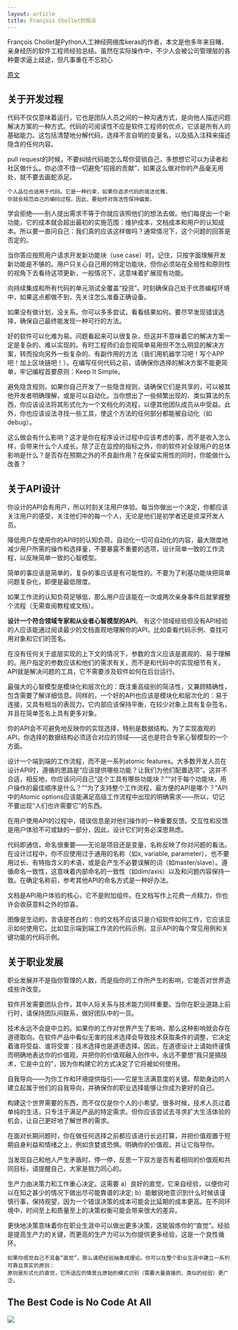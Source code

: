 ```yaml
---
layout: article
title: François Chollet的观点
---
```

François Chollet是Python人工神经网络库keras的作者，本文是他多年来目睹、亲身经历的软件工程师经验总结。虽然在实际操作中，不少人会被公司管理层的各种要求逼上歧途，但凡事重在不忘初心


[原文](https://medium.com/s/story/notes-to-myself-on-software-engineering-c890f16f4e4d)


## 关于开发过程
代码不仅仅意味着运行，它也是团队人员之间的一种沟通方式，是向他人描述问题解决方案的一种方式。代码的可阅读性不应是软件工程师的优点，它该是所有人的基础能力。这包括清楚地分解代码，选择不言自明的变量名，以及插入注释来描述隐含的任何内容。

pull request的时候，不要纠结代码能怎么帮你营销自己，多想想它可以为读者和社区做什么。你必须不惜一切避免“招摇的贡献”，如果这么做对你的产品毫无用处，就不要去画蛇添足。

```
个人品位也适用于代码。它是一种约束，如果你追求代码的简洁优雅，
你就会规范自己的编码过程。因此，要始终对简洁性保持偏爱。
```

学会拒绝——别人提出需求不等于你就应该照他们的想法去做。他们每提出一个新功能，它的成本就会超出最初的实施范围：维护成本，文档成本和用户的认知成本。所以要一直问自己：我们真的应该这样做吗？通常情况下，这个问题的回答是否定的。

当你答应按照用户请求开发新功能块（use case）时，记住，只按字面理解开发新功能是不够的。用户只关心自己用的特定功能块，但你必须站在全局性和原则性的视角下去看待这项更新，一般情况下，这意味着扩展现有功能。

向持续集成和所有代码的单元测试全覆盖“投资”。时刻确保自己处于优质编程环境中，如果这点都做不到，先关注怎么准备正确设备。

如果没有做计划，没关系。你可以多多尝试，看看结果如何。要尽早发现错误选择，确保自己最终能发现一种可行的方法。

好的软件可以化难为易。问题看起来可以很复杂，但这并不意味着它的解决方案一定是复杂的、难以实现的。有时工程师们会忽视简单易用但不怎么明显的解决方案，转而投向另外一些复杂的、有副作用的方法（我们用机器学习吧！写个APP吧！加上区块链吧！）。在编写任何代码之前，请确保你选择的解决方案不能更简单，牢记编程首要原则：Keep It Simple。

避免隐含规则。如果你自己开发了一些隐含规则，请确保它们是共享的，可以被其他开发者明确理解，或是可以自动化。当你想出了一些频繁出现的、类似算法的东西，你应该设法将其形式化为一个文档化的流程，以便其他团队成员从中受益。此外，你也应该设法寻找一些工具，使这个方法的任何部分都能被自动化（如debug）。

这么做会有什么影响？这才是你在程序设计过程中应该考虑的事，而不是收入怎么样，会带来什么个人成长。除了正在监控的指标之外，你的软件对全球用户的总体影响是什么？是否存在预期之外的不良副作用？在保留实用性的同时，你能做什么改善？


## 关于API设计

你设计的API会有用户，所以时刻关注用户体验。每当你做出一个决定，你都应该关注用户的感受，关注他们中的每一个人，无论是他们是初学者还是资深开发人员。

降低用户在使用你的API时的认知负荷。自动化一切可自动化的内容，最大限度地减少用户所需的操作和选择量，不要暴露不重要的选项，设计简单一致的工作流程，以反映简单一致的心智模型。

简单的事应该是简单的，复杂的事应该是有可能性的。不要为了利基功能块把简单问题复杂化，即便是最低限度。

如果工作流的认知负荷足够低，那么用户应该能在一次或两次亲身事件后就掌握整个流程（无需查阅教程或文档）。

**设计一个符合领域专家和从业者心智模型的API**。 有这个领域经验但没有API经验的人应该能通过阅读最少的文档直观地理解你的API，比如查看代码示例、查找可用对象和它们的签名。

在没有任何关于底层实现的上下文的情况下，参数的含义应该是直观的、易于理解的。用户指定的参数应该和他们的需求有关，而不是和代码中的实现细节有关。API就是解决问题的工具，它不需要涉及软件如何在后台运行。

最强大的心智模型是模块化和层次化的：既注重高级别的简洁性，又兼顾精确性，包含需要了解详细信息。同样的，一个好的API也应该是模块化和层次化的：易于连接，又具有相当的表现力。它内部应该保持平衡，在较少对象上具有复杂签名，并且在简单签名上具有更多对象。

你的API会不可避免地反映你的实现选择，特别是数据结构。为了实现直观的API，你选择的数据结构必须适合对应的领域——这也是符合专家心智模型的一个方面。

设计一个端到端的工作流程，而不是一系列atomic features。大多数开发人员在设计API时，遵循的思路是“应该提供哪些功能？让我们为他们配置选项”。这并不合适，相反地，你应该问问自己“这个工具有哪些功能块？”“对于每个功能块，用户操作的最佳顺序是什么？”“为了支持整个工作流程，最方便的API是哪个？”API中的Atomic options应该能满足高级工作流程中出现的明确需求——所以，切记不要出现“人们也许需要它”的东西。

在用户使用API的过程中，错误信息是对他们操作的一种重要反馈。交互性和反馈是用户体验不可或缺的一部分，因此，设计它们时务必深思熟虑。

代码即通信，命名很重要——无论是项目还是变量，名称反映了你对问题的看法。在设计过程中，你不应使用过于通用的名称（如x, variable, parameter），也不要用过长、有特指含义的术语，或是会产生不必要误解的词（如master/slave）。遵循命名一致性，这意味着内部命名的一致性（如dim/axis）以及和问题内容保持一致。在确定名称前，参考其他API的命名方式是一种好办法。

文档是API用户体验的核心，它不是附加组件。在文档写作上花费一点精力，你也许会收获意料之外的惊喜。

图像是生动的，言语是苍白的：你的文档不应该只是介绍软件如何工作，它应该显示如何使用它。比如显示端到端工作流的代码示例，显示API的每个常见用例和关键功能的代码示例。

## 关于职业发展

职业发展并不是指你管理的人数，而是指你的工作所产生的影响，它能否对世界造成些许改变。

软件开发需要团队合作，其中人际关系与技术能力同样重要。当你在职业道路上前行时，请保持团队间联系，做好团队中的一员。

技术永远不会是中立的。如果你的工作对世界产生了影响，那么这种影响就会存在道德取向。在软件产品中看似无害的技术选择会导致技术获取条件的调整，它决定着谁将受益、谁将受害：技术选择也是道德选择。因此，在道德设计上请始终谨慎而明确地表达你的价值观，并把你的价值观融入创作中。永远不要想“我只是搞技术，它是中立的”，因为你构建它的方式决定了它将被如何使用。

自我导向——为你工作和环境提供指引——它是生活满意度的关键。帮助身边的人建立起属于他们的自我导向，并确保你的职业选择能够让你成为更好的自己。

构建这个世界需要的东西，而不仅仅是你个人的小希望。很多时候，技术人员过着单纯的生活，只专注于满足产品的特定需求。但你应该尝试去寻求扩大生活体验的机会，让自己更好地了解世界的需求。

在面对长期问题时，你在做任何选择之前都应该进行长远打算，并把价值观置于短期自身利益和情绪之上，例如贪婪或恐惧。明确你的价值观，并让它指导你。

当发现自己和他人产生矛盾时，停一停，反思一下双方是否有着相同的价值观和共同目标，请提醒自己，大家是戮力同心的。

生产力由决策力和工作重心决定。这需要 a）良好的直觉，它来自经验，以便你可以在知之甚少的情况下做出尽可能靠谱的决定; b）能敏锐地意识到什么时候该谨慎行事，保持观望，因为一个错误决策的成本可能会比延期的成本更高。在不同环境中，时间至上和质量至上的决策权衡可能会带来很大的差异。

更快地决策意味着你在职业生涯中可以做出更多决策，这能锻炼你的“直觉”。经验是提高生产力的关键，而更高的生产力可以为你提供更多经验，这是一个良性循环。

```
如果你感觉自己不具备“直觉”，那么请把经验抽象成理论。你可以在整个职业生涯中建立一系列可靠且真实的原则：
原则是形式化的直觉，它所适应的情景比原始的模式识别（需要大量直接的、类似的经验）更广泛。
```


## The Best Code is No Code At All
![](http://5b0988e595225.cdn.sohucs.com/images/20181230/7ca1d43d8cd2481fa0319d0f58aa47d8.jpeg)